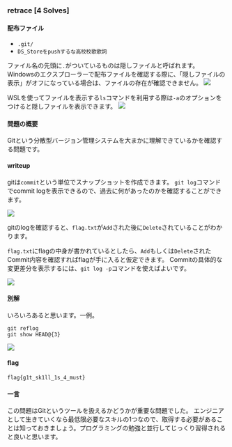 ### retrace [4 Solves]

#### 配布ファイル

- `.git/`
- `DS_Storeをpushするな高校校歌歌詞`

ファイル名の先頭に`.`がついているものは隠しファイルと呼ばれます。
Windowsのエクスプローラーで配布ファイルを確認する際に、「隠しファイルの表示」がオフになっている場合は、ファイルの存在が確認できません。
![](https://i.imgur.com/rJ3SEGl.png)

WSLを使ってファイルを表示する`ls`コマンドを利用する際は`-a`のオプションをつけると隠しファイルを表示できます。
![](https://i.imgur.com/TieEOzU.png)


#### 問題の概要

Gitという分散型バージョン管理システムを大まかに理解できているかを確認する問題です。

#### writeup

gitは`commit`という単位でスナップショットを作成できます。
`git log`コマンドでcommit logを表示できるので、過去に何があったのかを確認することができます。

![](https://i.imgur.com/UBz1O9Y.gif)

gitのlogを確認すると、`flag.txt`が`Add`された後に`Delete`されていることがわかります。

`flag.txt`にflagの中身が書かれているとしたら、`Add`もしくは`Delete`されたCommit内容を確認すればflagが手に入ると仮定できます。
Commitの具体的な変更差分を表示するには、`git log -p`コマンドを使えばよいです。

![](https://i.imgur.com/ytVcydv.gif)


#### 別解

いろいろあると思います。一例。

```shell
git reflog
git show HEAD@{3}
```

![](https://i.imgur.com/EBOaM5b.gif)

#### flag

`flag{g1t_sk1ll_1s_4_must}`

#### 一言

この問題はGitというツールを扱えるかどうかが重要な問題でした。
エンジニアとして生きていくなら最低限必要なスキルの1つなので、取得する必要があることは知っておきましょう。プログラミングの勉強と並行してじっくり習得されると良いと思います。

